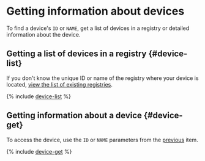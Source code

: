 # Getting information about devices

To find a device's `ID` or `NAME`, get a list of devices in a registry or detailed information about the device.

## Getting a list of devices in a registry {#device-list}

If you don't know the unique ID or name of the registry where your device is located, [view the list of existing registries](../registry/registry-list.md#registry-list).

{% include [device-list](../../../_includes/iot-core/device-list.md) %}

## Getting information about a device {#device-get}

To access the device, use the `ID` or `NAME` parameters from the [previous](#device-list) item.

{% include [device-get](../../../_includes/iot-core/device-get.md) %}